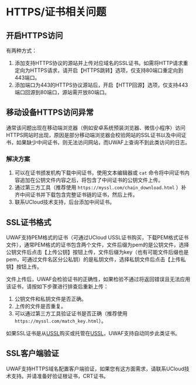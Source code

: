 # HTTPS/证书相关问题

## 开启HTTPS访问
有两种方式：
1. 添加支持HTTPS协议的源站并上传对应域名的SSL证书。如需将HTTP请求重定向为HTTPS请求，请开启【HTTPS跳转】选项，仅支持80端口重定向到443端口。
2. 添加端口为443的HTTPS协议源站后，开启【HTTP回源】选项，仅支持443端口回源到80端口，源站需开放80端口。


## 移动设备HTTPS访问异常
通常该问题出现在移动端浏览器（例如安卓系统预装浏览器、微信小程序）访问HTTPS网站时出现，原因是部分移动端浏览器会校验网站的SSL证书以及中间证书，如果缺少中间证书，则无法访问网站，而UWAF上查询不到此类访问的日志。 

### 解决方案

1. 可以在证书颁发机构下载中间证书，使用文本编辑器或 `cat` 命令将中间证书内容追加在公钥文件内容之后，将包含了中间证书的公钥文件上传。
2. 通过第三方工具（推荐使用 ``https://myssl.com/chain_download.html`` ）补齐中间证书并下载包含完整证书链的证书，然后上传。
3. 联系UCloud技术支持，后台添加中间证书。


## SSL证书格式
UWAF支持PEM格式的证书（可通过UCloud USSL证书购买，下载PEM格式证书文件），通常PEM格式的证书包含两个文件，文件后缀为pem的是公钥文件，选择公钥文件后点击【上传公钥】按钮上传，文件后缀为key（也有可能文件后缀也是pem，可通过文件名区分公私钥）的是私钥文件，选择私钥文件后点击【上传私钥】按钮上传。

文件上传后，UWAF会检验证书的正确性，如果检验不通过将返回错误且无法应用该证书，请按如下步骤进行排查后重新上传：
1. 公钥文件和私钥文件是否正确。
2. 上传的文件是否重复。
3. 可以通过第三方工具验证证书是否正确（推荐使用 ``https://myssl.com/match_key.html``）。

如果SSL证书是从[USSL](/ussl/operate/buy)购买或托管在[USSL](/ussl/operate/upload)，UWAF支持自动同步此类证书。

## SSL客户端验证
UWAF支持HTTPS域名配置客户端验证，如果您有这方面需求，请联系UCloud技术支持。并请准备好验证根证书，CRT证书。
